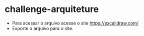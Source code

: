 # challenge-arquiteture


* Para acessar o arquivo acesse o site https://excalidraw.com/
* Exporte o arquivo para o site.
